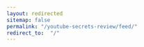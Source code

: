 ```yaml
---
layout: redirected
sitemap: false
permalink: "/youtube-secrets-review/feed/"
redirect_to:  "/"
---
```

